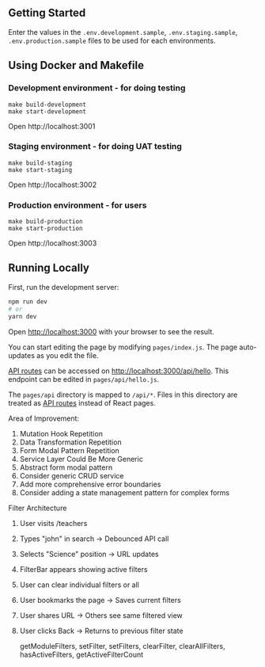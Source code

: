 ## Getting Started

Enter the values in the `.env.development.sample`, `.env.staging.sample`, `.env.production.sample` files to be used for each environments.

## Using Docker and Makefile

### Development environment - for doing testing

```
make build-development
make start-development
```

Open http://localhost:3001

### Staging environment - for doing UAT testing

```
make build-staging
make start-staging
```

Open http://localhost:3002

### Production environment - for users

```
make build-production
make start-production
```

Open http://localhost:3003

## Running Locally

First, run the development server:

```bash
npm run dev
# or
yarn dev
```

Open [http://localhost:3000](http://localhost:3000) with your browser to see the result.

You can start editing the page by modifying `pages/index.js`. The page auto-updates as you edit the file.

[API routes](https://nextjs.org/docs/api-routes/introduction) can be accessed on [http://localhost:3000/api/hello](http://localhost:3000/api/hello). This endpoint can be edited in `pages/api/hello.js`.

The `pages/api` directory is mapped to `/api/*`. Files in this directory are treated as [API routes](https://nextjs.org/docs/api-routes/introduction) instead of React pages.

Area of Improvement:

1. Mutation Hook Repetition
2. Data Transformation Repetition
3. Form Modal Pattern Repetition
4. Service Layer Could Be More Generic
5. Abstract form modal pattern
6. Consider generic CRUD service
7. Add more comprehensive error boundaries
8. Consider adding a state management pattern for complex forms

Filter Architecture

1. User visits /teachers
2. Types "john" in search → Debounced API call
3. Selects "Science" position → URL updates
4. FilterBar appears showing active filters
5. User can clear individual filters or all
6. User bookmarks the page → Saves current filters
7. User shares URL → Others see same filtered view
8. User clicks Back → Returns to previous filter state

   getModuleFilters,
   setFilter,
   setFilters,
   clearFilter,
   clearAllFilters,
   hasActiveFilters,
   getActiveFilterCount
